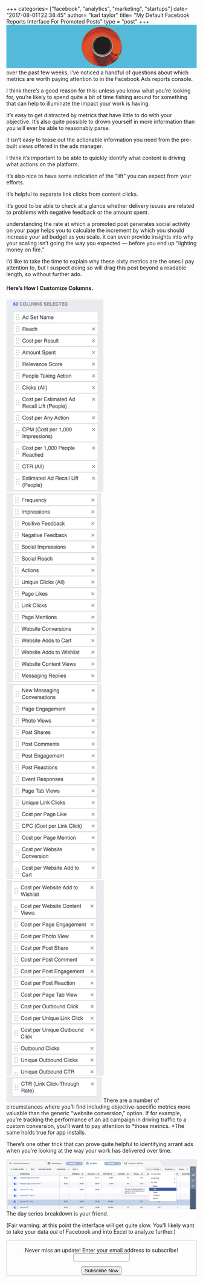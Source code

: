 +++
categories= ["facebook", "analytics", "marketing", "startups"]
date= "2017-08-01T22:38:45"
author= "karl taylor"
title= "My Default Facebook Reports Interface For Promoted Posts"
type = "post"
+++
![](https://raw.githubusercontent.com/karljtaylor/kjt/blog/content/assets/12AFm1K631SzJpA3t8DluDcPA.png) over the past few weeks, I’ve noticed a handful of questions about which metrics are worth paying attention to in the Facebook Ads reports console.

 I think there’s a good reason for this: unless you know what you’re looking for, you’re likely to spend quite a bit of time fishing around for something that can help to illuminate the impact your work is having.

 It’s easy to get distracted by metrics that have little to do with your objective. It’s also quite possible to drown yourself in more information than you will ever be able to reasonably parse.

 it isn’t easy to tease out the actionable information you need from the pre-built views offered in the ads manager.

 I think it’s important to be able to quickly identify what content is driving what actions on the platform.

 it’s also nice to have some indication of the “lift” you can expect from your efforts.

 it’s helpful to separate link clicks from content clicks.

 it’s good to be able to check at a glance whether delivery issues are related to problems with negative feedback or the amount spent.

 understanding the rate at which a promoted post generates social activity on your page helps you to calculate the increment by which you should increase your ad budget as you scale. it can even provide insights into why your scaling isn’t going the way you expected — before you end up “lighting money on fire.”

 I’d like to take the time to explain why these sixty metrics are the ones I pay attention to, but I suspect doing so will drag this post beyond a readable length, so without further ado.

 #### Here’s How I Customize Columns.

 ![](https://raw.githubusercontent.com/karljtaylor/kjt/blog/content/assets/12AKubaNimh2qElpqCcxaPFYw.png) ![](https://raw.githubusercontent.com/karljtaylor/kjt/blog/content/assets/12AKRr0p3RhpHSsn-hJFjYVdQ.png) ![](https://raw.githubusercontent.com/karljtaylor/kjt/blog/content/assets/12AhM8lBegRHtETIyRFyEhXFA.png) ![](https://raw.githubusercontent.com/karljtaylor/kjt/blog/content/assets/12ATn9lkRabtwOg504POVweDQ.png) ![](https://raw.githubusercontent.com/karljtaylor/kjt/blog/content/assets/12AwIKF2swP-HQQ-_fXYyPT4g.png) There are a number of circumstances where you’ll find including objective-specific metrics more valuable than the generic “website conversion,” option. If for example, you’re tracking the performance of an ad campaign in driving traffic to a custom conversion, you’ll want to pay attention to *those metrics. *The same holds true for app installs.

 There’s one other trick that can prove quite helpful to identifying arrant ads when you’re looking at the way your work has delivered over time.

 ![](https://raw.githubusercontent.com/karljtaylor/kjt/blog/content/assets/12AZeFNKyUA9dNoPJxfnqTlnA.png) The day series breakdown is your friend.

 (Fair warning: at this point the interface will get quite slow. You’ll likely want to take your data *out* of Facebook and into Excel to analyze further.)


   <form style="border:1px solid #ccc;padding:3px;text-align: center;" action="https://tinyletter.com/karljtaylor" method="post" target="popupwindow" onsubmit="window.open('https://tinyletter.com/karljtaylor', 'popupwindow', 'scrollbars=yes,width=800,height=600');return true" _lpchecked="1">
    <p style="
     display: flex;
     align-items: center;
     flex-direction: column;
 "><label for="tlemail">Never miss an update! Enter your email address to subscribe!</label>
      <input type="text" name="email" id="tlemail" style="
     width: 140px;
 "></p>
    <input type="hidden" value="1" name="embed"><input type="submit" value="Subscribe Now">
 </form>
